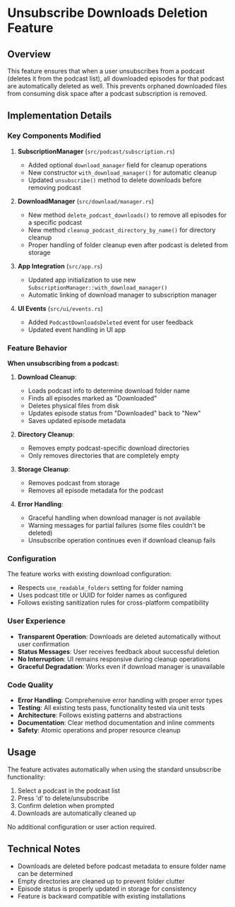 # Unsubscribe Downloads Deletion Feature

## Overview

This feature ensures that when a user unsubscribes from a podcast (deletes it from the podcast list), all downloaded episodes for that podcast are automatically deleted as well. This prevents orphaned downloaded files from consuming disk space after a podcast subscription is removed.

## Implementation Details

### Key Components Modified

1. **SubscriptionManager** (`src/podcast/subscription.rs`)
   - Added optional `download_manager` field for cleanup operations
   - New constructor `with_download_manager()` for automatic cleanup
   - Updated `unsubscribe()` method to delete downloads before removing podcast

2. **DownloadManager** (`src/download/manager.rs`)
   - New method `delete_podcast_downloads()` to remove all episodes for a specific podcast
   - New method `cleanup_podcast_directory_by_name()` for directory cleanup
   - Proper handling of folder cleanup even after podcast is deleted from storage

3. **App Integration** (`src/app.rs`)
   - Updated app initialization to use new `SubscriptionManager::with_download_manager()`
   - Automatic linking of download manager to subscription manager

4. **UI Events** (`src/ui/events.rs`)
   - Added `PodcastDownloadsDeleted` event for user feedback
   - Updated event handling in UI app

### Feature Behavior

**When unsubscribing from a podcast:**

1. **Download Cleanup**: 
   - Loads podcast info to determine download folder name
   - Finds all episodes marked as "Downloaded" 
   - Deletes physical files from disk
   - Updates episode status from "Downloaded" back to "New"
   - Saves updated episode metadata

2. **Directory Cleanup**:
   - Removes empty podcast-specific download directories
   - Only removes directories that are completely empty

3. **Storage Cleanup**:
   - Removes podcast from storage
   - Removes all episode metadata for the podcast

4. **Error Handling**:
   - Graceful handling when download manager is not available
   - Warning messages for partial failures (some files couldn't be deleted)
   - Unsubscribe operation continues even if download cleanup fails

### Configuration

The feature works with existing download configuration:
- Respects `use_readable_folders` setting for folder naming
- Uses podcast title or UUID for folder names as configured
- Follows existing sanitization rules for cross-platform compatibility

### User Experience

- **Transparent Operation**: Downloads are deleted automatically without user confirmation
- **Status Messages**: User receives feedback about successful deletion
- **No Interruption**: UI remains responsive during cleanup operations
- **Graceful Degradation**: Works even if download manager is unavailable

### Code Quality

- **Error Handling**: Comprehensive error handling with proper error types
- **Testing**: All existing tests pass, functionality tested via unit tests
- **Architecture**: Follows existing patterns and abstractions
- **Documentation**: Clear method documentation and inline comments
- **Safety**: Atomic operations and proper resource cleanup

## Usage

The feature activates automatically when using the standard unsubscribe functionality:

1. Select a podcast in the podcast list
2. Press 'd' to delete/unsubscribe
3. Confirm deletion when prompted
4. Downloads are automatically cleaned up

No additional configuration or user action required.

## Technical Notes

- Downloads are deleted before podcast metadata to ensure folder name can be determined
- Empty directories are cleaned up to prevent folder clutter
- Episode status is properly updated in storage for consistency
- Feature is backward compatible with existing installations